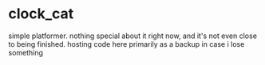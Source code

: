 # clock_cat

simple platformer. nothing special about it right now, and it's not even close to being finished. hosting code here primarily as a backup in case i lose something